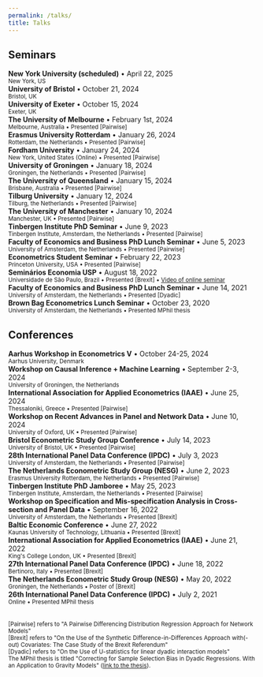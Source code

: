 ```yaml
---
permalink: /talks/
title: Talks
---
```


## Seminars
**New York University (scheduled)** &bull; April 22, 2025  
<small>New York, US</small>  
**University of Bristol** &bull; October 21, 2024  
<small>Bristol, UK</small>  
**University of Exeter** &bull; October 15, 2024  
<small>Exeter, UK</small>  
**The University of Melbourne** &bull; February 1st, 2024  
<small>Melbourne, Australia &bull; Presented [Pairwise]</small>  
**Erasmus University Rotterdam** &bull; January 26, 2024  
<small>Rotterdam, the Netherlands &bull; Presented [Pairwise]</small>  
**Fordham University** &bull; January 24, 2024  
<small>New York, United States (Online) &bull; Presented [Pairwise]</small>  
**University of Groningen** &bull; January 18, 2024  
<small>Groningen, the Netherlands &bull; Presented [Pairwise]</small>  
**The University of Queensland** &bull; January 15, 2024  
<small>Brisbane, Australia &bull; Presented [Pairwise]</small>  
**Tilburg University** &bull; January 12, 2024  
<small>Tilburg, the Netherlands &bull; Presented [Pairwise]</small>  
**The University of Manchester** &bull; January 10, 2024  
<small>Manchester, UK &bull; Presented [Pairwise]</small>  
**Tinbergen Institute PhD Seminar** &bull; June 9, 2023  
<small>Tinbergen Institute, Amsterdam, the Netherlands &bull; Presented [Pairwise]</small>  
**Faculty of Economics and Business PhD Lunch Seminar** &bull; June 5, 2023  
<small>University of Amsterdam, the Netherlands &bull; Presented [Pairwise]</small>  
**Econometrics Student Seminar** &bull; February 22, 2023  
<small>Princeton University, USA &bull; Presented [Pairwise]</small>  
**Seminários Economia USP** &bull; August 18, 2022  
<small>Universidade de São Paulo, Brazil &bull; Presented [Brexit] &bull; [Video of online seminar](https://www.youtube.com/watch?v=ukQQ7CLO6bI)</small>  
**Faculty of Economics and Business PhD Lunch Seminar** &bull; June 14, 2021  
<small>University of Amsterdam, the Netherlands &bull; Presented [Dyadic]</small>  
**Brown Bag Econometrics Lunch Seminar** &bull; October 23, 2020  
<small>University of Amsterdam, the Netherlands &bull; Presented MPhil thesis</small>

## Conferences

**Aarhus Workshop in Econometrics V** &bull; October 24-25, 2024  
<small> Aarhus University, Denmark</small>  
**Workshop on Causal Inference + Machine Learning** &bull; September 2-3, 2024  
<small> University of Groningen, the Netherlands</small>  
**International Association for Applied Econometrics (IAAE)** &bull; June 25, 2024  
<small>Thessaloniki, Greece &bull; Presented [Pairwise]</small>   
**Workshop on Recent Advances in Panel and Network Data** &bull; June 10, 2024  
<small>University of Oxford, UK &bull; Presented [Pairwise]</small>  
**Bristol Econometric Study Group Conference** &bull; July 14, 2023  
<small>University of Bristol, UK &bull; Presented [Pairwise]</small>  
**28th International Panel Data Conference (IPDC)** &bull; July 3, 2023  
<small>University of Amsterdam, the Netherlands &bull; Presented [Pairwise]</small>  
**The Netherlands Econometric Study Group (NESG)** &bull; June 2, 2023  
<small>Erasmus University Rotterdam, the Netherlands &bull; Presented [Pairwise]</small>  
**Tinbergen Institute PhD Jamboree** &bull; May 25, 2023  
<small>Tinbergen Institute, Amsterdam, the Netherlands &bull; Presented [Pairwise]</small>  
**Workshop on Specification and Mis-specification Analysis in Cross-section and Panel Data** &bull; September 16, 2022    
<small>University of Amsterdam, the Netherlands &bull; Presented [Brexit]</small>  
**Baltic Economic Conference** &bull; June 27, 2022  
<small>Kaunas University of Technology, Lithuania &bull; Presented [Brexit]</small>  
**International Association for Applied Econometrics (IAAE)** &bull; June 21, 2022  
<small>King's College London, UK &bull; Presented [Brexit]</small>  
**27th International Panel Data Conference (IPDC)** &bull; June 18, 2022  
<small>Bertinoro, Italy &bull;  Presented [Brexit]</small>  
**The Netherlands Econometric Study Group (NESG)** &bull; May 20, 2022  
<small>Groningen, the Netherlands &bull; Poster of [Brexit]</small>  
**26th International Panel Data Conference (IPDC)** &bull; July 2, 2021  
<small>Online &bull; Presented MPhil thesis</small>  
<br>

<small>[Pairwise] refers to "A Pairwise Differencing Distribution Regression Approach for Network Models"  
[Brexit] refers to "On the Use of the Synthetic Difference-in-Differences Approach with(-out) Covariates: The Case Study of the Brexit Referendum"  
[Dyadic] refers to "On the Use of U-statistics for linear dyadic interaction models"  
The MPhil thesis is titled "Correcting for Sample Selection Bias in Dyadic Regressions. With an Application to Gravity Models" ([link to the thesis](http://gabrielaszini.github.io/files/paper_correcting_sample_selection_dyadic.pdf)).</small>
